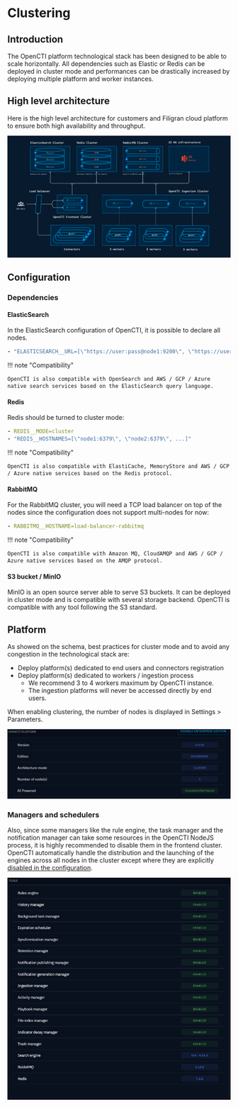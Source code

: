 # Clustering

## Introduction

The OpenCTI platform technological stack has been designed to be able to scale horizontally. All dependencies such as Elastic or Redis can be deployed in cluster mode and performances can be drastically increased by deploying multiple platform and worker instances.

## High level architecture

Here is the high level architecture for customers and Filigran cloud platform to ensure both high availability and throughput.

![Cluster](assets/cluster.png)

## Configuration

### Dependencies

#### ElasticSearch

In the ElasticSearch configuration of OpenCTI, it is possible to declare all nodes.

```yaml
- "ELASTICSEARCH__URL=[\"https://user:pass@node1:9200\", \"https://user:pass@node2:9200\", ...]"
```

!!! note "Compatibility"
    
    OpenCTI is also compatible with OpenSearch and AWS / GCP / Azure native search services based on the ElasticSearch query language.

#### Redis

Redis should be turned to cluster mode:

```yaml
- REDIS__MODE=cluster
- "REDIS__HOSTNAMES=[\"node1:6379\", \"node2:6379\", ...]"
```

!!! note "Compatibility"
    
    OpenCTI is also compatible with ElastiCache, MemoryStore and AWS / GCP / Azure native services based on the Redis protocol.

#### RabbitMQ

For the RabbitMQ cluster, you will need a TCP load balancer on top of the nodes since the configuration does not support multi-nodes for now:

```yaml
- RABBITMQ__HOSTNAME=load-balancer-rabbitmq
```

!!! note "Compatibility"
    
    OpenCTI is also compatible with Amazon MQ, CloudAMQP and AWS / GCP / Azure native services based on the AMQP protocol.

#### S3 bucket / MinIO

MinIO is an open source server able to serve S3 buckets. It can be deployed in cluster mode and is compatible with several storage backend. OpenCTI is compatible with any tool following the S3 standard.

## Platform

As showed on the schema, best practices for cluster mode and to avoid any congestion in the technological stack are:

* Deploy platform(s) dedicated to end users and connectors registration
* Deploy platform(s) dedicated to workers / ingestion process
	* We recommend 3 to 4 workers maximum by OpenCTI instance.
	* The ingestion platforms will never be accessed directly by end users.

When enabling clustering, the number of nodes is displayed in Settings > Parameters.

![Cluster mode](assets/cluster-mode.png)

### Managers and schedulers

Also, since some managers like the rule engine, the task manager and the notification manager can take some resources in the OpenCTI NodeJS process, it is highly recommended to disable them in the frontend cluster. OpenCTI automatically handle the distribution and the launching of the engines across all nodes in the cluster except where they are explicitly [disabled in the configuration](configuration.md#schedules-engines).

![Managers](assets/managers.png)